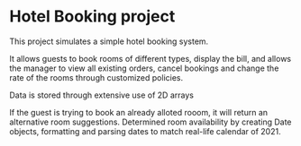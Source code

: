 # Hotel Booking project

This project simulates a simple hotel booking system. 

It allows guests to book rooms of different types, display the bill, and allows the manager to view all existing orders, cancel bookings and change the rate of the rooms through customized policies.

Data is stored through extensive use of 2D arrays

If the guest is trying to book an already alloted rooom, it will return an alternative room suggestions.
Determined room availability by creating Date objects, formatting and parsing dates to match real-life calendar of 2021.
